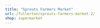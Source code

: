 ```yaml
---
title: "Sprouts Farmers Market"
url: /fullerton/sprouts-farmers-market-2/
shop: supermarket
---
```

